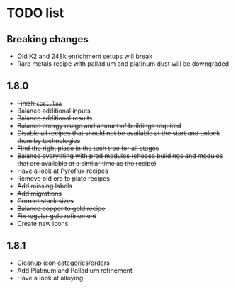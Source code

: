 # TODO list
## Breaking changes
- Old K2 and 248k enrichment setups will break
- Rare metals recipe with palladium and platinum dust will be downgraded

## 1.8.0
- ~~Finish `coal.lua`~~
- ~~Balance additional inputs~~
- ~~Balance additional results~~
- ~~Balance energy usage and amount of buildings required~~
- ~~Disable all recipes that should not be available at the start and unlock them by technologies~~
- ~~Find the right place in the tech tree for all stages~~
- ~~Balance everything with prod modules (choose buildings and modules that are available at a similar time as the recipe)~~
- ~~Have a look at Pyroflux recipes~~
- ~~Remove old ore to plate recipes~~
- ~~Add missing labels~~
- ~~Add migrations~~
- ~~Correct stack sizes~~
- ~~Balance copper to gold recipe~~
- ~~Fix regular gold refinement~~
- Create new icons

## 1.8.1
- ~~Cleanup icon categories/orders~~
- ~~Add Platinum and Palladium refinement~~
- Have a look at alloying

